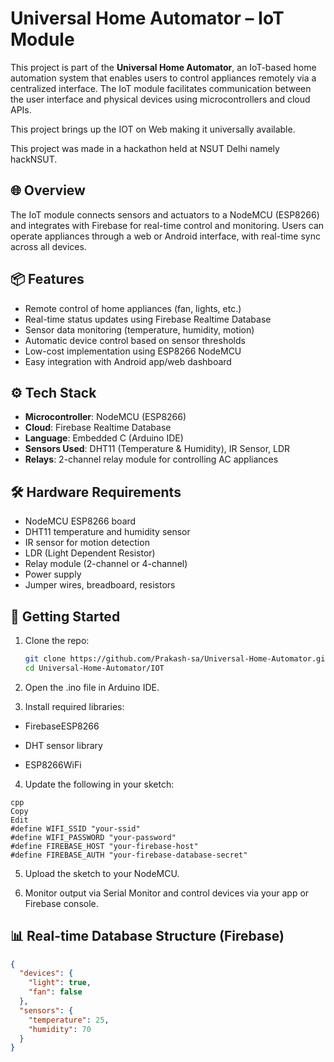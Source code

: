 # Universal Home Automator – IoT Module

This project is part of the **Universal Home Automator**, an IoT-based home automation system that enables users to control appliances remotely via a centralized interface. The IoT module facilitates communication between the user interface and physical devices using microcontrollers and cloud APIs.

This project brings up the IOT on Web making it universally available.

This project was made in a hackathon held at NSUT Delhi namely hackNSUT.

## 🌐 Overview

The IoT module connects sensors and actuators to a NodeMCU (ESP8266) and integrates with Firebase for real-time control and monitoring. Users can operate appliances through a web or Android interface, with real-time sync across all devices.

## 📦 Features

- Remote control of home appliances (fan, lights, etc.)
- Real-time status updates using Firebase Realtime Database
- Sensor data monitoring (temperature, humidity, motion)
- Automatic device control based on sensor thresholds
- Low-cost implementation using ESP8266 NodeMCU
- Easy integration with Android app/web dashboard

## ⚙️ Tech Stack

- **Microcontroller**: NodeMCU (ESP8266)
- **Cloud**: Firebase Realtime Database
- **Language**: Embedded C (Arduino IDE)
- **Sensors Used**: DHT11 (Temperature & Humidity), IR Sensor, LDR
- **Relays**: 2-channel relay module for controlling AC appliances

## 🛠️ Hardware Requirements

- NodeMCU ESP8266 board
- DHT11 temperature and humidity sensor
- IR sensor for motion detection
- LDR (Light Dependent Resistor)
- Relay module (2-channel or 4-channel)
- Power supply
- Jumper wires, breadboard, resistors


## 🚀 Getting Started

1. Clone the repo:
   ```bash
   git clone https://github.com/Prakash-sa/Universal-Home-Automator.git
   cd Universal-Home-Automator/IOT

2. Open the .ino file in Arduino IDE.

3. Install required libraries:

- FirebaseESP8266

- DHT sensor library

- ESP8266WiFi

4. Update the following in your sketch:

```
cpp
Copy
Edit
#define WIFI_SSID "your-ssid"
#define WIFI_PASSWORD "your-password"
#define FIREBASE_HOST "your-firebase-host"
#define FIREBASE_AUTH "your-firebase-database-secret"
```

5. Upload the sketch to your NodeMCU.

6. Monitor output via Serial Monitor and control devices via your app or Firebase console.

## 📊 Real-time Database Structure (Firebase)
```json
{
  "devices": {
    "light": true,
    "fan": false
  },
  "sensors": {
    "temperature": 25,
    "humidity": 70
  }
}
